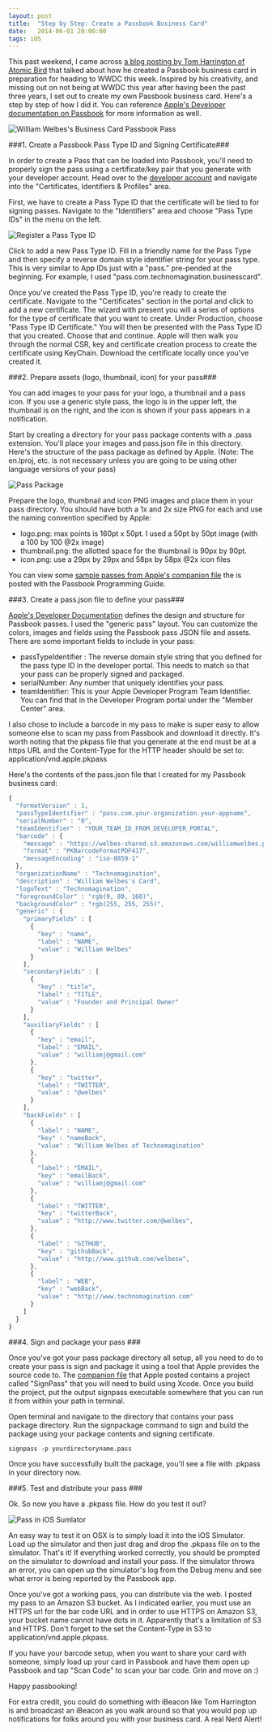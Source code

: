 ```yaml
---
layout: post
title:  "Step by Step: Create a Passbook Business Card"
date:   2014-06-01 20:00:00
tags: iOS
---
```


This past weekend, I came across [a blog posting by Tom Harrington of Atomic Bird](http://www.atomicbird.com/blog/passbook-ibeacon-business-card) that talked about how he created a Passbook business card in preparation for heading to WWDC this week.  Inspired by his creativity, and missing out on not being at WWDC this year after having been the past three years, I set out to create my own Passbook business card.  Here's a step by step of how I did it.  You can reference [Apple's Developer documentation on Passbook](https://developer.apple.com/library/ios/documentation/userexperience/conceptual/PassKit_PG/Chapters/YourFirst.html#//apple_ref/doc/uid/TP40012195-CH2-SW1) for more information as well.

<img src="/img/pass.png" class="img-responsive center-block" alt="William Welbes's Business Card Passbook Pass">

###1. Create a Passbook Pass Type ID and Signing Certificate###

In order to create a Pass that can be loaded into Passbook, you'll need to properly sign the pass using a certificate/key pair that you generate with your developer account.  Head over to the [developer account](http://developer.apple.com) and navigate into the "Certificates, Identifiers & Profiles" area.

First, we have to create a Pass Type ID that the certificate will be tied to for signing passes. Navigate to the "Identifiers" area and choose "Pass Type IDs" in the menu on the left.  

<img src="/img/pass-type-id.png" class="img-responsive center-block" alt="Register a Pass Type ID">

Click to add a new Pass Type ID.  Fill in a friendly name for the Pass Type and then specify a reverse domain style identifier string for your pass type.  This is very similar to App IDs just with a "pass." pre-pended at the beginning.  For example, I used "pass.com.technomagination.businesscard".

Once you've created the Pass Type ID, you're ready to create the certificate.  Navigate to the "Certificates" section in the portal and click to add a new certificate.  The wizard with present you will a series of options for the type of certificate that you want to create.  Under Production, choose "Pass Type ID Certificate."  You will then be presented with the Pass Type ID that you created.  Choose that and continue.  Apple will then walk you through the normal CSR, key and certificate creation process to create the certificate using KeyChain.  Download the certificate locally once you've created it.

###2. Prepare assets (logo, thumbnail, icon) for your pass###

You can add images to your pass for your logo, a thumbnail and a pass icon.  If you use a generic style pass, the logo is in the upper left, the thumbnail is on the right, and the icon is shown if your pass appears in a notification.  

Start by creating a directory for your pass package contents with a .pass extension.  You'll place your images and pass.json file in this directory.  Here's the structure of the pass package as defined by Apple. (Note: The en.lproj, etc. is not necessary unless you are going to be using other language versions of your pass) 

<img src="/img/pass-package.png" class="img-responsive center-block" alt="Pass Package">

Prepare the logo, thumbnail and icon PNG images and place them in your pass directory.  You should have both a 1x and 2x size PNG for each and use the naming convention specified by Apple:  

* logo.png: max points is 160pt x 50pt.  I used a 50pt by 50pt image (with a 100 by 100 @2x image)
* thumbnail.png: the allotted space for the thumbnail is 90px by 90pt.
* icon.png: use a 29px by 29px and 58px by 58px @2x icon files

You can view some [sample passes from Apple's companion file](https://developer.apple.com/library/ios/documentation/userexperience/conceptual/PassKit_PG/Passbook%20Companion%20Files.zip) the is posted with the Passbook Programming Guide.

###3. Create a pass.json file to define your pass###

[Apple's Developer Documentation](https://developer.apple.com/library/ios/documentation/userexperience/conceptual/PassKit_PG/Chapters/Creating.html#//apple_ref/doc/uid/TP40012195-CH4-SW1) defines the design and structure for Passbook passes. I used the "generic pass" layout.  You can customize the colors, images and fields using the Passbook pass JSON file and assets.  There are some important fields to include in your pass:

* passTypeIdentifier : The reverse domain style string that you defined for the pass type ID in the developer portal.  This needs to match so that your pass can be properly signed and packaged.
* serialNumber: Any number that uniquely identifies your pass.
* teamIdentifier: This is your Apple Developer Program Team Identifier.  You can find that in the Developer Program portal under the "Member Center" area.

I also chose to include a barcode in my pass to make is super easy to allow someone else to scan my pass from Passbook and download it directly.  It's worth noting that the pkpass file that you generate at the end must be at a https URL and the Content-Type for the HTTP header should be set to: application/vnd.apple.pkpass

Here's the contents of the pass.json file that I created for my Passbook business card:

```javascript
{
  "formatVersion" : 1,
  "passTypeIdentifier" : "pass.com.your-organization.your-appname",
  "serialNumber" : "0",
  "teamIdentifier" : "YOUR_TEAM_ID_FROM_DEVELOPER_PORTAL",
  "barcode" : {
    "message" : "https://welbes-shared.s3.amazonaws.com/williamwelbes.pkpass",
    "format" : "PKBarcodeFormatPDF417",
    "messageEncoding" : "iso-8859-1"
  },
  "organizationName" : "Technomagination",
  "description" : "William Welbes's Card",
  "logoText" : "Technomagination",
  "foregroundColor" : "rgb(9, 80, 160)",
  "backgroundColor" : "rgb(255, 255, 255)",
  "generic" : {
    "primaryFields" : [
      {
        "key" : "name",
        "label" : "NAME",
        "value" : "William Welbes"
      }
    ],
    "secondaryFields" : [
      {
        "key" : "title",
        "label" : "TITLE",
        "value" : "Founder and Principal Owner"
      }
    ],
    "auxiliaryFields" : [
      {
        "key" : "email",
        "label" : "EMAIL",
        "value" : "williamj@gmail.com"
      },
      {
        "key" : "twitter",
        "label" : "TWITTER",
        "value" : "@welbes"
      }
    ],
    "backFields" : [
      {
        "label" : "NAME",
        "key" : "nameBack",
        "value" : "William Welbes of Technomagination"
      },
      {
        "label" : "EMAIL",
        "key" : "emailBack",
        "value" : "williamj@gmail.com"
      },
      {
        "label" : "TWITTER",
        "key" : "twitterBack",
        "value" : "http://www.twitter.com/@welbes",
      },
      {
        "label" : "GITHUB",
        "key" : "githubBack",
        "value" : "http://www.github.com/welbesw",
      },
      {
        "label" : "WEB",
        "key" : "webBack",
        "value" : "http://www.technomagination.com"
      }
    ]
  }
}
```

###4. Sign and package your pass ###

Once you've got your pass package directory all setup, all you need to do to create your pass is sign and package it using a tool that Apple provides the source code to.  The [companion file](https://developer.apple.com/library/ios/documentation/userexperience/conceptual/PassKit_PG/Passbook%20Companion%20Files.zip) that Apple posted contains a project called "SignPass" that you will need to build using Xcode.  Once you build the project, put the output signpass executable somewhere that you can run it from within your path in terminal.

Open terminal and navigate to the directory that contains your pass package directory.  Run the signpackage command to sign and build the package using your package contents and signing certificate.

```
signpass -p yourdirectoryname.pass
```

Once you have successfully built the package, you'll see a file with .pkpass in your directory now.

###5. Test and distribute your pass ###

Ok.  So now you have a .pkpass file.  How do you test it out?

<img src="/img/pass-in-simulator.png" class="img-responsive center-block" alt="Pass in iOS Sumlator">

An easy way to test it on OSX is to simply load it into the iOS Simulator.  Load up the simulator and then just drag and drop the .pkpass file on to the simulator.  That's it!  If everything worked correctly, you should be prompted on the simulator to download and install your pass.  If the simulator throws an error, you can open up the simulator's log from the Debug menu and see what error is being reported by the Passbook app.

Once you've got a working pass, you can distribute via the web.  I posted my pass to an Amazon S3 bucket.  As I indicated earlier, you must use an HTTPS url for the bar code URL and in order to use HTTPS on Amazon S3, your bucket name cannot have dots in it.  Apparently that's a limitation of S3 and HTTPS.  Don't forget to the set the Content-Type in S3 to application/vnd.apple.pkpass.

If you have your barcode setup, when you want to share your card with someone, simply load up your card in Passbook and have them open up Passbook and tap "Scan Code" to scan your bar code.  Grin and move on :)

Happy passbooking!

For extra credit, you could do something with iBeacon like Tom Harrington is and broadcast an iBeacon as you walk around so that you would pop up notifications for folks around you with your business card.  A real Nerd Alert!

